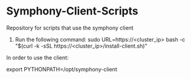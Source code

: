 # Symphony-Client-Scripts
Repository for scripts that use the symphony client

1. Run the following command:
  sudo URL=https://<cluster_ip> bash -c "$(curl -k -sSL https://<cluster_ip>/install-client.sh)"

In order to use the client:

  export PYTHONPATH=/opt/symphony-client
